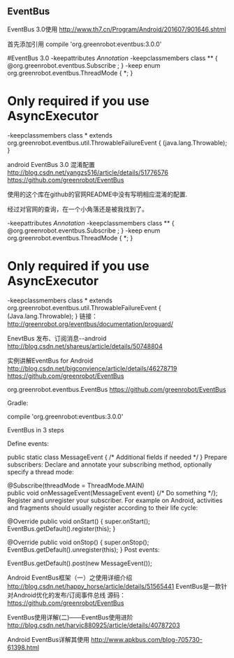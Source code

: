 EventBus
---------

EventBus 3.0使用
http://www.th7.cn/Program/Android/201607/901646.shtml

首先添加引用
compile 'org.greenrobot:eventbus:3.0.0'

#EventBus 3.0
-keepattributes *Annotation*
-keepclassmembers class ** {
    @org.greenrobot.eventbus.Subscribe <methods>;
}
-keep enum org.greenrobot.eventbus.ThreadMode { *; }

# Only required if you use AsyncExecutor
-keepclassmembers class * extends org.greenrobot.eventbus.util.ThrowableFailureEvent {
    <init>(java.lang.Throwable);
}

android EventBus 3.0 混淆配置
http://blog.csdn.net/yangzs516/article/details/51776576
https://github.com/greenrobot/EventBus  

使用的这个库在github的官网README中没有写明相应混淆的配置.

经过对官网的查询，在一个小角落还是被我找到了。

-keepattributes *Annotation*
-keepclassmembers class ** {
    @org.greenrobot.eventbus.Subscribe <methods>;
}
-keep enum org.greenrobot.eventbus.ThreadMode { *; }

# Only required if you use AsyncExecutor
-keepclassmembers class * extends org.greenrobot.eventbus.util.ThrowableFailureEvent {
    <init>(Java.lang.Throwable);
}
链接：http://greenrobot.org/eventbus/documentation/proguard/


EnevtBus 发布、订阅消息--android
http://blog.csdn.net/shareus/article/details/50748804

实例讲解EventBus for Android
http://blog.csdn.net/bigconvience/article/details/46278719
https://github.com/greenrobot/EventBus


org.greenrobot.eventbus.EventBus
https://github.com/greenrobot/EventBus

Gradle:

compile 'org.greenrobot:eventbus:3.0.0'

EventBus in 3 steps

Define events:

public static class MessageEvent { /* Additional fields if needed */ }
Prepare subscribers: Declare and annotate your subscribing method, optionally specify a thread mode:

@Subscribe(threadMode = ThreadMode.MAIN)  
public void onMessageEvent(MessageEvent event) {/* Do something */};
Register and unregister your subscriber. For example on Android, activities and fragments should usually register according to their life cycle:

@Override
public void onStart() {
    super.onStart();
    EventBus.getDefault().register(this);
}

@Override
public void onStop() {
    super.onStop();
    EventBus.getDefault().unregister(this);
}
Post events:

EventBus.getDefault().post(new MessageEvent());


Android EventBus框架（一）之使用详细介绍
http://blog.csdn.net/happy_horse/article/details/51565441
EventBus是一款针对Android优化的发布/订阅事件总线
源码：https://github.com/greenrobot/EventBus

EventBus使用详解(二)——EventBus使用进阶
http://blog.csdn.net/harvic880925/article/details/40787203

Android EventBus详解其使用
http://www.apkbus.com/blog-705730-61398.html

